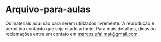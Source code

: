 # Arquivo-para-aulas

Os materiais aqui são para serem utilizados livremente. A reprodução é permitida contanto que seja citado a fonte. Para mais detalhes, dicas ou reclamações entre em contato em marcos.ufal.mat@gmail.com.
